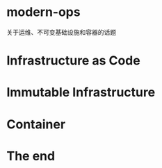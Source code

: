 # modern-ops

关于运维、不可变基础设施和容器的话题

# Infrastructure as Code

# Immutable Infrastructure

# Container

# The end

